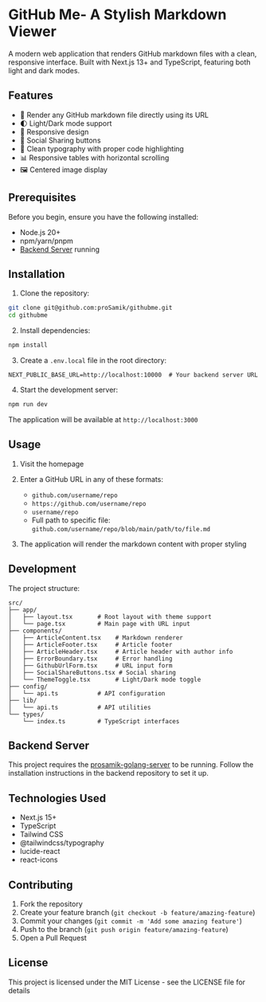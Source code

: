 # GitHub Me- A Stylish Markdown Viewer

A modern web application that renders GitHub markdown files with a clean, responsive interface. Built with Next.js 13+ and TypeScript, featuring both light and dark modes.

## Features

- 🎯 Render any GitHub markdown file directly using its URL
- 🌓 Light/Dark mode support
- 📱 Responsive design
- 🔗 Social Sharing buttons
- 📝 Clean typography with proper code highlighting
- 📊 Responsive tables with horizontal scrolling
- 🖼️ Centered image display

## Prerequisites

Before you begin, ensure you have the following installed:
- Node.js 20+ 
- npm/yarn/pnpm
- [Backend Server](https://github.com/proSamik/prosamik-golang-server) running 

## Installation

1. Clone the repository:
```bash
git clone git@github.com:proSamik/githubme.git
cd githubme
```

2. Install dependencies:
```bash
npm install
```

3. Create a `.env.local` file in the root directory:
```env
NEXT_PUBLIC_BASE_URL=http://localhost:10000  # Your backend server URL
```

4. Start the development server:
```bash
npm run dev
```

The application will be available at `http://localhost:3000`

## Usage

1. Visit the homepage
2. Enter a GitHub URL in any of these formats:
    - `github.com/username/repo`
    - `https://github.com/username/repo`
    - `username/repo`
    - Full path to specific file: `github.com/username/repo/blob/main/path/to/file.md`

3. The application will render the markdown content with proper styling

## Development

The project structure:
```
src/
├── app/
│   ├── layout.tsx       # Root layout with theme support
│   └── page.tsx         # Main page with URL input
├── components/
│   ├── ArticleContent.tsx    # Markdown renderer
│   ├── ArticleFooter.tsx     # Article footer
│   ├── ArticleHeader.tsx     # Article header with author info
│   ├── ErrorBoundary.tsx     # Error handling
│   ├── GithubUrlForm.tsx     # URL input form
│   ├── SocialShareButtons.tsx # Social sharing
│   └── ThemeToggle.tsx       # Light/Dark mode toggle
├── config/
│   └── api.ts           # API configuration
├── lib/
│   └── api.ts           # API utilities
└── types/
    └── index.ts         # TypeScript interfaces
```

## Backend Server

This project requires the [prosamik-golang-server](https://github.com/proSamik/prosamik-golang-server) to be running. Follow the installation instructions in the backend repository to set it up.

## Technologies Used

- Next.js 15+
- TypeScript
- Tailwind CSS
- @tailwindcss/typography
- lucide-react
- react-icons

## Contributing

1. Fork the repository
2. Create your feature branch (`git checkout -b feature/amazing-feature`)
3. Commit your changes (`git commit -m 'Add some amazing feature'`)
4. Push to the branch (`git push origin feature/amazing-feature`)
5. Open a Pull Request

## License

This project is licensed under the MIT License - see the LICENSE file for details


